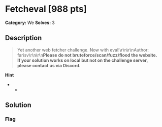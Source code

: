 # Fetcheval [988 pts]

**Category:** We
**Solves:** 3

## Description
>Yet another web fetcher challenge. Now with eval!\r\n\r\nAuthor: farisv\r\n\r\n**Please do not bruteforce/scan/fuzz/flood the website. If your solution works on local but not on the challenge server, please contact us via Discord.**

**Hint**
* -

## Solution

### Flag

